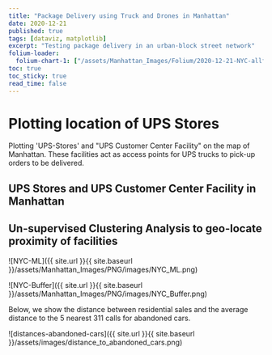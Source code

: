 ```yaml
---
title: "Package Delivery using Truck and Drones in Manhattan"
date: 2020-12-21
published: true
tags: [dataviz, matplotlib]
excerpt: "Testing package delivery in an urban-block street network"
folium-loader:
  folium-chart-1: ["/assets/Manhattan_Images/Folium/2020-12-21-NYC-allfacility.html", "400"] # second argument is the height  
toc: true
toc_sticky: true
read_time: false
---
```


# Plotting location of UPS Stores

Plotting 'UPS-Stores' and "UPS Customer Center Facility" on the map of Manhattan. These facilities act as access points for UPS trucks to pick-up orders to be delivered.

## UPS Stores and UPS Customer Center Facility in Manhattan

<div id="folium-chart-1"></div>

## Un-supervised Clustering Analysis to geo-locate proximity of facilities

![NYC-ML]({{ site.url }}{{ site.baseurl }}/assets/Manhattan_Images/PNG/images/NYC_ML.png)

![NYC-Buffer]({{ site.url }}{{ site.baseurl }}/assets/Manhattan_Images/PNG/images/NYC_Buffer.png)



Below, we show the distance between residential sales and the average distance to the 5 nearest 311 calls for abandoned cars.



![distances-abandoned-cars]({{ site.url }}{{ site.baseurl }}/assets/images/distance_to_abandoned_cars.png)

